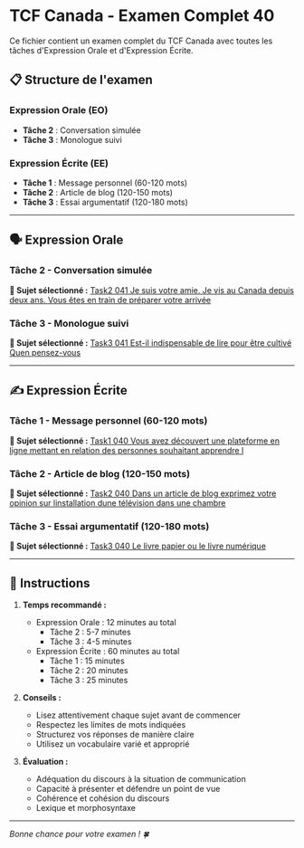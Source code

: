 # TCF Canada - Examen Complet 40

Ce fichier contient un examen complet du TCF Canada avec toutes les tâches d'Expression Orale et d'Expression Écrite.

## 📋 Structure de l'examen

### Expression Orale (EO)
- **Tâche 2** : Conversation simulée
- **Tâche 3** : Monologue suivi

### Expression Écrite (EE)  
- **Tâche 1** : Message personnel (60-120 mots)
- **Tâche 2** : Article de blog (120-150 mots)
- **Tâche 3** : Essai argumentatif (120-180 mots)

---

## 🗣️ Expression Orale

### Tâche 2 - Conversation simulée

**📄 Sujet sélectionné :** [Task2 041 Je suis votre amie. Je vis au Canada depuis deux ans. Vous êtes en train de préparer votre arrivée](../tcf_canada/eo/task2/task2_041_Je_suis_votre_amie._Je_vis_au_Canada_depuis_deux_ans._Vous_êtes_en_train_de_préparer_votre_arrivée.md)

### Tâche 3 - Monologue suivi

**📄 Sujet sélectionné :** [Task3 041 Est-il indispensable de lire pour être cultivé Quen pensez-vous](../tcf_canada/eo/task3/task3_041_Est-il_indispensable_de_lire_pour_être_cultivé_Quen_pensez-vous.md)

---

## ✍️ Expression Écrite

### Tâche 1 - Message personnel (60-120 mots)

**📄 Sujet sélectionné :** [Task1 040 Vous avez découvert une plateforme en ligne mettant en relation des personnes souhaitant apprendre l](../tcf_canada/ee/task1/task1_040_Vous_avez_découvert_une_plateforme_en_ligne_mettant_en_relation_des_personnes_souhaitant_apprendre_l.md)

### Tâche 2 - Article de blog (120-150 mots)

**📄 Sujet sélectionné :** [Task2 040 Dans un article de blog exprimez votre opinion sur linstallation dune télévision dans une chambre](../tcf_canada/ee/task2/task2_040_Dans_un_article_de_blog_exprimez_votre_opinion_sur_linstallation_dune_télévision_dans_une_chambre.md)

### Tâche 3 - Essai argumentatif (120-180 mots)

**📄 Sujet sélectionné :** [Task3 040 Le livre papier ou le livre numérique](../tcf_canada/ee/task3/task3_040_Le_livre_papier_ou_le_livre_numérique.md)

---

## 📝 Instructions

1. **Temps recommandé :**
   - Expression Orale : 12 minutes au total
     - Tâche 2 : 5-7 minutes
     - Tâche 3 : 4-5 minutes
   - Expression Écrite : 60 minutes au total
     - Tâche 1 : 15 minutes
     - Tâche 2 : 20 minutes  
     - Tâche 3 : 25 minutes

2. **Conseils :**
   - Lisez attentivement chaque sujet avant de commencer
   - Respectez les limites de mots indiquées
   - Structurez vos réponses de manière claire
   - Utilisez un vocabulaire varié et approprié

3. **Évaluation :**
   - Adéquation du discours à la situation de communication
   - Capacité à présenter et défendre un point de vue
   - Cohérence et cohésion du discours
   - Lexique et morphosyntaxe

---

*Bonne chance pour votre examen ! 🍀*
